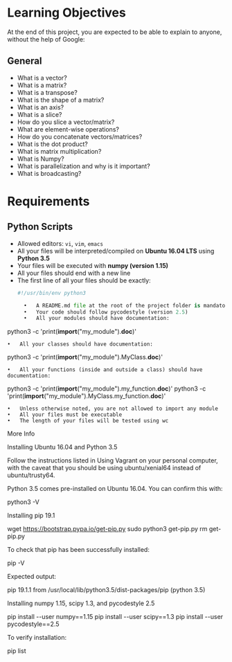 # Learning Objectives

At the end of this project, you are expected to be able to explain to anyone, without the help of Google:

## General

- What is a vector?
- What is a matrix?
- What is a transpose?
- What is the shape of a matrix?
- What is an axis?
- What is a slice?
- How do you slice a vector/matrix?
- What are element-wise operations?
- How do you concatenate vectors/matrices?
- What is the dot product?
- What is matrix multiplication?
- What is Numpy?
- What is parallelization and why is it important?
- What is broadcasting?

# Requirements

## Python Scripts

- Allowed editors: `vi`, `vim`, `emacs`
- All your files will be interpreted/compiled on **Ubuntu 16.04 LTS** using **Python 3.5**
- Your files will be executed with **numpy (version 1.15)**
- All your files should end with a new line
- The first line of all your files should be exactly:
  ```python
  #!/usr/bin/env python3

	•	A README.md file at the root of the project folder is mandatory
	•	Your code should follow pycodestyle (version 2.5)
	•	All your modules should have documentation:

python3 -c 'print(__import__("my_module").__doc__)'


	•	All your classes should have documentation:

python3 -c 'print(__import__("my_module").MyClass.__doc__)'


	•	All your functions (inside and outside a class) should have documentation:

python3 -c 'print(__import__("my_module").my_function.__doc__)'
python3 -c 'print(__import__("my_module").MyClass.my_function.__doc__)'


	•	Unless otherwise noted, you are not allowed to import any module
	•	All your files must be executable
	•	The length of your files will be tested using wc

More Info

Installing Ubuntu 16.04 and Python 3.5

Follow the instructions listed in Using Vagrant on your personal computer, with the caveat that you should be using ubuntu/xenial64 instead of ubuntu/trusty64.

Python 3.5 comes pre-installed on Ubuntu 16.04. You can confirm this with:

python3 -V

Installing pip 19.1

wget https://bootstrap.pypa.io/get-pip.py
sudo python3 get-pip.py
rm get-pip.py

To check that pip has been successfully installed:

pip -V

Expected output:

pip 19.1.1 from /usr/local/lib/python3.5/dist-packages/pip (python 3.5)

Installing numpy 1.15, scipy 1.3, and pycodestyle 2.5

pip install --user numpy==1.15
pip install --user scipy==1.3
pip install --user pycodestyle==2.5

To verify installation:

pip list
